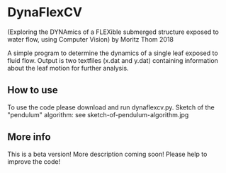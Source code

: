 # DynaFlexCV 
(Exploring the DYNAmics of a FLEXible submerged structure exposed to water flow, using Computer Vision)
by Moritz Thom 2018

A simple program to determine the dynamics of a single leaf exposed to fluid flow. Output is two textfiles (x.dat and y.dat) containing information about the leaf motion for further analysis.

## How to use
To use the code please download and run dynaflexcv.py. 
Sketch of the "pendulum" algorithm: see sketch-of-pendulum-algorithm.jpg


## More info
This is a beta version! 
More description coming soon!
Please help to improve the code!
